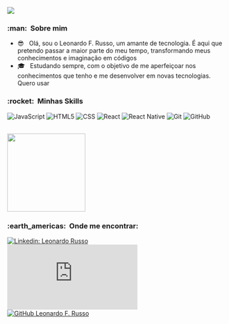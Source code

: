 ![](https://komarev.com/ghpvc/?username=LeoFreitasRusso&color=006bed)

<h3> :man: &nbsp;Sobre mim </h3>

- 😎 &nbsp; Olá, sou o Leonardo F. Russo, um amante de tecnologia. É aqui que pretendo passar a maior parte do meu tempo, transformando meus conhecimentos e imaginação em códigos 
- 🎓 &nbsp; Estudando sempre, com o objetivo de me aperfeiçoar nos conhecimentos que tenho e me desenvolver em novas tecnologias. Quero usar 

<h3> :rocket: &nbsp;Minhas Skills </h3>

  
  ![JavaScript](https://img.shields.io/badge/-JavaScript-333333?style=flat&logo=javascript)
  ![HTML5](https://img.shields.io/badge/-HTML5-333333?style=flat&logo=HTML5)
  ![CSS](https://img.shields.io/badge/-CSS-333333?style=flat&logo=CSS3&logoColor=1572B6)
  ![React](https://img.shields.io/badge/-React-333333?style=flat&logo=react)
  ![React Native](https://img.shields.io/badge/-React%20Native-333333?style=flat&logo=react)
  ![Git](https://img.shields.io/badge/-Git-333333?style=flat&logo=git)
  ![GitHub](https://img.shields.io/badge/-GitHub-333333?style=flat&logo=github)

<br/>

<a href="https://github.com/LeoFreitasRusso">
  <img height="180em" src="https://github-readme-stats.vercel.app/api?username=LeoFreitasRusso&theme=dracula&show_icons=true" />
</a>

<br/>

<h3> :earth_americas: &nbsp;Onde me encontrar: </h3> 

[![Linkedin: Leonardo Russo](https://img.shields.io/badge/-leofreitasrusso-blue?style=flat-square&logo=Linkedin&logoColor=white&link=https://www.linkedin.com/in/leofreitasrusso/)](https://www.linkedin.com/in/leofreitasrusso/)    
[![Hotmail Badge](https://img.shields.io/badge/📫-leofreitas.russo@hotmail.com-006bed?style=flat-square&logo=&logoColor=white&link=mailto:leofreitas.russo@hotmail.com)](mailto:leofreitas.russo@hotmail.com)    
[![GitHub Leonardo F. Russo]( https://img.shields.io/github/followers/LeoFreitasRusso?label=follow&style=social)](https://github.com/LeoFreitasRusso)

